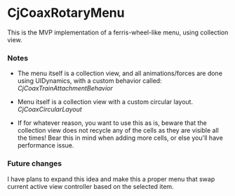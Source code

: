 # CjCoaxRotaryMenu
This is the MVP implementation of a ferris-wheel-like menu, using collection view.



### Notes
- The menu itself is a collection view, and all animations/forces are done using UIDynamics, with a custom behavior called: *CjCoaxTrainAttachmentBehavior*

- Menu itself is a collection view with a custom circular layout. *CjCoaxCircularLayout*

- If for whatever reason, you want to use this as is, beware that the collection view does not recycle any of the cells as they are visible all the times! Bear this in mind when adding more cells, or else you'll have performance issue.

### Future changes
I have plans to expand this idea and make this a proper menu that swap current active view controller based on the selected item.
